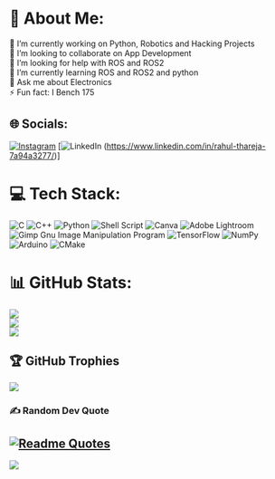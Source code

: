# 💫 About Me:
🔭 I’m currently working on Python, Robotics and Hacking Projects<br>👯 I’m looking to collaborate on App Development<br>🤝 I’m looking for help with ROS and ROS2<br>🌱 I’m currently learning ROS and ROS2 and python<br>💬 Ask me about Electronics<br>⚡ Fun fact: I Bench 175


## 🌐 Socials:
[![Instagram](https://img.shields.io/badge/Instagram-%23E4405F.svg?logo=Instagram&logoColor=white)](https://instagram.com/C1PH3R.FSOCITEY) [![LinkedIn](https://img.shields.io/badge/LinkedIn-%230077B5.svg?logo=linkedin&logoColor=white)
(https://www.linkedin.com/in/rahul-thareja-7a94a3277/)]

# 💻 Tech Stack:
![C](https://img.shields.io/badge/c-%2300599C.svg?style=for-the-badge&logo=c&logoColor=white) ![C++](https://img.shields.io/badge/c++-%2300599C.svg?style=for-the-badge&logo=c%2B%2B&logoColor=white) ![Python](https://img.shields.io/badge/python-3670A0?style=for-the-badge&logo=python&logoColor=ffdd54) ![Shell Script](https://img.shields.io/badge/shell_script-%23121011.svg?style=for-the-badge&logo=gnu-bash&logoColor=white) ![Canva](https://img.shields.io/badge/Canva-%2300C4CC.svg?style=for-the-badge&logo=Canva&logoColor=white) ![Adobe Lightroom](https://img.shields.io/badge/Adobe%20Lightroom-31A8FF.svg?style=for-the-badge&logo=Adobe%20Lightroom&logoColor=white) ![Gimp Gnu Image Manipulation Program](https://img.shields.io/badge/Gimp-657D8B?style=for-the-badge&logo=gimp&logoColor=FFFFFF) ![TensorFlow](https://img.shields.io/badge/TensorFlow-%23FF6F00.svg?style=for-the-badge&logo=TensorFlow&logoColor=white) ![NumPy](https://img.shields.io/badge/numpy-%23013243.svg?style=for-the-badge&logo=numpy&logoColor=white) ![Arduino](https://img.shields.io/badge/-Arduino-00979D?style=for-the-badge&logo=Arduino&logoColor=white) ![CMake](https://img.shields.io/badge/CMake-%23008FBA.svg?style=for-the-badge&logo=cmake&logoColor=white)
# 📊 GitHub Stats:
![](https://github-readme-stats.vercel.app/api?username=c1ph3r-fsocitey&theme=dark&hide_border=false&include_all_commits=true&count_private=true)<br/>
![](https://github-readme-streak-stats.herokuapp.com/?user=c1ph3r-fsocitey&theme=dark&hide_border=false)<br/>
![](https://github-readme-stats.vercel.app/api/top-langs/?username=c1ph3r-fsocitey&theme=dark&hide_border=false&include_all_commits=true&count_private=true&layout=compact)

## 🏆 GitHub Trophies
![](https://github-profile-trophy.vercel.app/?username=c1ph3r-fsocitey&theme=radical&no-frame=false&no-bg=true&margin-w=4)

### ✍️ Random Dev Quote
[![Readme Quotes](https://quotes-github-readme.vercel.app/api?type=horizontal&theme=dark)](https://github.com/piyushsuthar/github-readme-quotes)
---

<a href="https://visitcount.itsvg.in">
  <img src="https://visitcount.itsvg.in/api?id=c1ph3r-fsocitey&label=Profile%20Views&pretty=false" />
</a>
